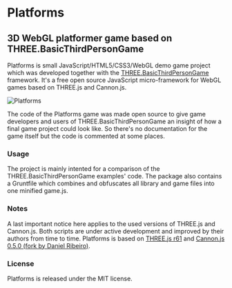# Platforms

## 3D WebGL platformer game based on THREE.BasicThirdPersonGame

Platforms is small JavaScript/HTML5/CSS3/WebGL demo game project which was developed together with the [THREE.BasicThirdPersonGame](https://github.com/radhesh1/THREE-BasicThirdPersonGame) framework. It's a free open source JavaScript micro-framework for WebGL games based on THREE.js and Cannon.js.

![Platforms](empty.git "Platforms")

The code of the Platforms game was made open source to give game developers and users of THREE.BasicThirdPersonGame an insight of how a final game project could look like. So there's no documentation for the game itself but the code is commented at some places.

### Usage

The project is mainly intented for a comparison of the THREE.BasicThirdPersonGame examples' code. The package also contains a Gruntfile which combines and obfuscates all library and game files into one minified game.js.

### Notes

A last important notice here applies to the used versions of THREE.js and Cannon.js. Both scripts are under active development and improved by their authors from time to time. Platforms is based on [THREE.js r61](https://github.com/mrdoob/three.js/tree/r61) and [Cannon.js 0.5.0 (fork by Daniel Ribeiro)](https://github.com/danielribeiro/cannon.js/).

### License

Platforms is released under the MIT license.
